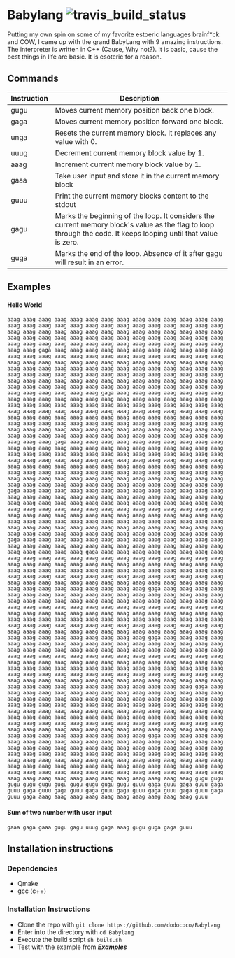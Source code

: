 # Babylang     ![travis_build_status](https://travis-ci.org/dodococo/Babylang.svg?branch=master)
  
Putting my own spin on some of my favorite estoeric languages brainf*ck and COW, I came up with the grand BabyLang with 9 amazing instructions. The interpreter is written in C++ (Cause, Why not?). It is basic, cause the best things in life are basic. It is esoteric for a reason. 
  
## Commands

| Instruction   | Description |
| ----------- | ----------- |
| gugu | Moves current memory position back one block.       |
| gaga | Moves current memory position forward one block.        |
| unga | Resets the current memory block. It replaces any value with 0. |
| uuug |	Decrement current memory block value by 1. |
| aaag |	Increment current memory block value by 1. |
| gaaa | Take user input and store it in the current memory block |
| guuu |	Print the current memory blocks content to the stdout |
| gagu |	Marks the beginning of the loop. It considers the current memory block's value as the flag to loop through the code. It keeps looping until that value is zero. |
| guga |	Marks the end of the loop. Absence of it after gagu will result in an error.   |

## Examples

#### Hello World

```aaag aaag aaag aaag aaag aaag aaag aaag aaag aaag aaag aaag aaag aaag aaag aaag aaag aaag aaag aaag aaag aaag aaag aaag aaag aaag aaag aaag aaag aaag aaag aaag aaag aaag aaag aaag aaag aaag aaag aaag aaag aaag aaag aaag aaag aaag aaag aaag aaag aaag aaag aaag aaag aaag aaag aaag aaag aaag aaag aaag aaag aaag aaag aaag aaag aaag aaag aaag aaag aaag aaag aaag gaga aaag aaag aaag aaag aaag aaag aaag aaag aaag aaag aaag aaag aaag aaag aaag aaag aaag aaag aaag aaag aaag aaag aaag aaag aaag aaag aaag aaag aaag aaag aaag aaag aaag aaag aaag aaag aaag aaag aaag aaag aaag aaag aaag aaag aaag aaag aaag aaag aaag aaag aaag aaag aaag aaag aaag aaag aaag aaag aaag aaag aaag aaag aaag aaag aaag aaag aaag aaag aaag aaag aaag aaag aaag aaag aaag aaag aaag aaag aaag aaag aaag aaag aaag aaag aaag aaag aaag aaag aaag aaag aaag aaag aaag aaag aaag aaag aaag aaag aaag aaag aaag gaga aaag aaag aaag aaag aaag aaag aaag aaag aaag aaag aaag aaag aaag aaag aaag aaag aaag aaag aaag aaag aaag aaag aaag aaag aaag aaag aaag aaag aaag aaag aaag aaag aaag aaag aaag aaag aaag aaag aaag aaag aaag aaag aaag aaag aaag aaag aaag aaag aaag aaag aaag aaag aaag aaag aaag aaag aaag aaag aaag aaag aaag aaag aaag aaag aaag aaag aaag aaag aaag aaag aaag aaag aaag aaag aaag aaag aaag aaag aaag aaag aaag aaag aaag aaag aaag aaag aaag aaag aaag aaag aaag aaag aaag aaag aaag aaag aaag aaag aaag aaag aaag aaag aaag aaag aaag aaag aaag aaag gaga aaag aaag aaag aaag aaag aaag aaag aaag aaag aaag aaag aaag aaag aaag aaag aaag aaag aaag aaag aaag aaag aaag aaag aaag aaag aaag aaag aaag aaag aaag aaag aaag aaag aaag aaag aaag aaag aaag aaag aaag aaag aaag aaag aaag aaag aaag aaag aaag aaag aaag aaag aaag aaag aaag aaag aaag aaag aaag aaag aaag aaag aaag aaag aaag aaag aaag aaag aaag aaag aaag aaag aaag aaag aaag aaag aaag aaag aaag aaag aaag aaag aaag aaag aaag aaag aaag aaag aaag aaag aaag aaag aaag aaag aaag aaag aaag aaag aaag aaag aaag aaag aaag aaag aaag aaag aaag aaag aaag gaga aaag aaag aaag aaag aaag aaag aaag aaag aaag aaag aaag aaag aaag aaag aaag aaag aaag aaag aaag aaag aaag aaag aaag aaag aaag aaag aaag aaag aaag aaag aaag aaag aaag aaag aaag aaag aaag aaag aaag aaag aaag aaag aaag aaag aaag aaag aaag aaag aaag aaag aaag aaag aaag aaag aaag aaag aaag aaag aaag aaag aaag aaag aaag aaag aaag aaag aaag aaag aaag aaag aaag aaag aaag aaag aaag aaag aaag aaag aaag aaag aaag aaag aaag aaag aaag aaag aaag aaag aaag aaag aaag aaag aaag aaag aaag aaag aaag aaag aaag aaag aaag aaag aaag aaag aaag aaag aaag aaag aaag aaag aaag gaga aaag aaag aaag aaag aaag aaag aaag aaag aaag aaag aaag aaag aaag aaag aaag aaag aaag aaag aaag aaag aaag aaag aaag aaag aaag aaag aaag aaag aaag aaag aaag aaag gaga aaag aaag aaag aaag aaag aaag aaag aaag aaag aaag aaag aaag aaag aaag aaag aaag aaag aaag aaag aaag aaag aaag aaag aaag aaag aaag aaag aaag aaag aaag aaag aaag aaag aaag aaag aaag aaag aaag aaag aaag aaag aaag aaag aaag aaag aaag aaag aaag aaag aaag aaag aaag aaag aaag aaag aaag aaag aaag aaag aaag aaag aaag aaag aaag aaag aaag aaag aaag aaag aaag aaag aaag aaag aaag aaag aaag aaag aaag aaag aaag aaag aaag aaag aaag aaag aaag aaag gaga aaag aaag aaag aaag aaag aaag aaag aaag aaag aaag aaag aaag aaag aaag aaag aaag aaag aaag aaag aaag aaag aaag aaag aaag aaag aaag aaag aaag aaag aaag aaag aaag aaag aaag aaag aaag aaag aaag aaag aaag aaag aaag aaag aaag aaag aaag aaag aaag aaag aaag aaag aaag aaag aaag aaag aaag aaag aaag aaag aaag aaag aaag aaag aaag aaag aaag aaag aaag aaag aaag aaag aaag aaag aaag aaag aaag aaag aaag aaag aaag aaag aaag aaag aaag aaag aaag aaag aaag aaag aaag aaag aaag aaag aaag aaag aaag aaag aaag aaag aaag aaag aaag aaag aaag aaag aaag aaag aaag aaag aaag aaag gaga aaag aaag aaag aaag aaag aaag aaag aaag aaag aaag aaag aaag aaag aaag aaag aaag aaag aaag aaag aaag aaag aaag aaag aaag aaag aaag aaag aaag aaag aaag aaag aaag aaag aaag aaag aaag aaag aaag aaag aaag aaag aaag aaag aaag aaag aaag aaag aaag aaag aaag aaag aaag aaag aaag aaag aaag aaag aaag aaag aaag aaag aaag aaag aaag aaag aaag aaag aaag aaag aaag aaag aaag aaag aaag aaag aaag aaag aaag aaag aaag aaag aaag aaag aaag aaag aaag aaag aaag aaag aaag aaag aaag aaag aaag aaag aaag aaag aaag aaag aaag aaag aaag aaag aaag aaag aaag aaag aaag aaag aaag aaag aaag aaag aaag gaga aaag aaag aaag aaag aaag aaag aaag aaag aaag aaag aaag aaag aaag aaag aaag aaag aaag aaag aaag aaag aaag aaag aaag aaag aaag aaag aaag aaag aaag aaag aaag aaag aaag aaag aaag aaag aaag aaag aaag aaag aaag aaag aaag aaag aaag aaag aaag aaag aaag aaag aaag aaag aaag aaag aaag aaag aaag aaag aaag aaag aaag aaag aaag aaag aaag aaag aaag aaag aaag aaag aaag aaag aaag aaag aaag aaag aaag aaag aaag aaag aaag aaag aaag aaag aaag aaag aaag aaag aaag aaag aaag aaag aaag aaag aaag aaag aaag aaag aaag aaag aaag aaag aaag aaag aaag aaag aaag aaag gaga aaag aaag aaag aaag aaag aaag aaag aaag aaag aaag aaag aaag aaag aaag aaag aaag aaag aaag aaag aaag aaag aaag aaag aaag aaag aaag aaag aaag aaag aaag aaag aaag aaag aaag aaag aaag aaag aaag aaag aaag aaag aaag aaag aaag aaag aaag aaag aaag aaag aaag aaag aaag aaag aaag aaag aaag aaag aaag aaag aaag aaag aaag aaag aaag aaag aaag aaag aaag aaag aaag aaag aaag aaag aaag aaag aaag aaag aaag aaag aaag aaag aaag aaag aaag aaag aaag aaag aaag aaag aaag aaag aaag aaag aaag aaag aaag aaag aaag aaag aaag gugu gugu gugu gugu gugu gugu gugu gugu gugu gugu guuu gaga guuu gaga guuu gaga guuu gaga guuu gaga guuu gaga guuu gaga guuu gaga guuu gaga guuu gaga guuu gaga aaag aaag aaag aaag aaag aaag aaag aaag aaag aaag guuu ```


#### Sum of two number with user input

```gaaa gaga gaaa gugu gagu uuug gaga aaag gugu guga gaga guuu```

## Installation instructions

### Dependencies

* Qmake
* gcc (c++)

### Installation Instructions

* Clone the repo with ```git clone https://github.com/dodococo/Babylang```
* Enter into the directory with ```cd Babylang```
* Execute the build script ```sh buils.sh```
* Test with the example from ***Examples***
